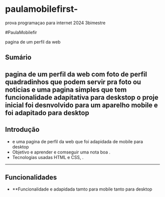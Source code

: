 # paulamobilefirst-
prova programaçao para internet 2024 3bimestre 


#PaulaMobilefir

pagina de um perfil da web 


## Sumário

pagina de um perfil da web com foto de perfil quadradinhos que podem servir pra foto ou noticias 
e uma pagina simples que tem funcionalidade adapitativa para deskstop o proje inicial foi desnvolvido 
para um aparelho mobile e foi adapitado para desktop
---

## Introdução

- e uma pagina de perfil da web que foi adapidada de mobile para desktop
- Objetivo e aprender e comseguir uma nota boa .
- Tecnologias usadas HTML e CSS, .

---

## Funcionalidades

- **Funcionalidade  e adapidada tamto para mobile tanto para desktop
